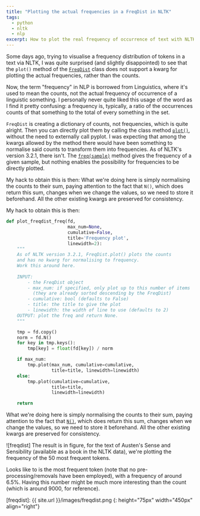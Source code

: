```yaml
---
title: "Plotting the actual frequencies in a FreqDist in NLTK"
tags:
  - python
  - nltk
  - nlp
excerpt: How to plot the real frequency of occurrence of text with NLTK
---
```


Some days ago, trying to visualise a frequency distribution of tokens in a text via NLTK, I was quite surprised (and slightly disappointed) to see that the `plot()` method of the [`FreqDist`](http://www.nltk.org/api/nltk.html#nltk.probability.FreqDist) class does not support a kwarg for plotting the actual frequencies, rather than the counts.

Now, the term "frequency" in NLP is borrowed from Linguistics, where it's used to mean the counts, not the actual frequency of occurrence of a linguistic something. I personally never quite liked this usage of the word as I find it pretty confusing: a frequency is, typically, a ratio of the occurrences counts of that something to the total of every something in the set.

`FreqDist` is creating a dictionary of counts, not frequencies, which is quite alright. Then you can directly plot them by calling the class method [`plot()`](http://www.nltk.org/api/nltk.html#nltk.probability.FreqDist.plot), without the need to externally call pyplot. I was expecting that among the kwargs allowed by the method there would have been something to normalise said counts to transform them into frequencies. As of NLTK's version 3.2.1, there isn't. The [`freq(sample)`](http://www.nltk.org/api/nltk.html#nltk.probability.FreqDist.freq) method gives the frequency of a given sample, but nothing enables the possibility for frequencies to be directly plotted.

My hack to obtain this is then: What we're doing here is simply normalising the counts to their sum, paying attention to the fact that `N()`, which does return this sum, changes when we change the values, so we need to store it beforehand. All the other existing kwargs are preserved for consistency.

My hack to obtain this is then:

```py
def plot_freqdist_freq(fd,
                       max_num=None,
                       cumulative=False,
                       title='Frequency plot',
                       linewidth=2):
    """
    As of NLTK version 3.2.1, FreqDist.plot() plots the counts 
    and has no kwarg for normalising to frequency. 
    Work this around here.
    
    INPUT:
        - the FreqDist object
        - max_num: if specified, only plot up to this number of items 
          (they are already sorted descending by the FreqDist)
        - cumulative: bool (defaults to False)
        - title: the title to give the plot
        - linewidth: the width of line to use (defaults to 2)
    OUTPUT: plot the freq and return None.
    """

    tmp = fd.copy()
    norm = fd.N()
    for key in tmp.keys():
        tmp[key] = float(fd[key]) / norm

    if max_num:
        tmp.plot(max_num, cumulative=cumulative,
                 title=title, linewidth=linewidth)
    else:
        tmp.plot(cumulative=cumulative, 
                 title=title, 
                 linewidth=linewidth)

    return
```

What we're doing here is simply normalising the counts to their sum, paying attention to the fact that [`N()`](http://www.nltk.org/api/nltk.html#nltk.probability.FreqDist.N), which does return this sum, changes when we change the values, so we need to store it beforehand. All the other existing kwargs are preserved for consistency.

![freqdist] The result is in figure, for the text of Austen's Sense and Sensibility (available as a book in the NLTK data), we're plotting the frequency of the 50 most frequent tokens.

Looks like to is the most frequent token (note that no pre-processing/removals have been employed), with a frequency of around 6.5%. Having this number might be much more interesting than the count (which is around 9000, for reference).

[freqdist]: {{ site.url }}/images/freqdist.png
{: height="75px" width="450px" align="right"}
